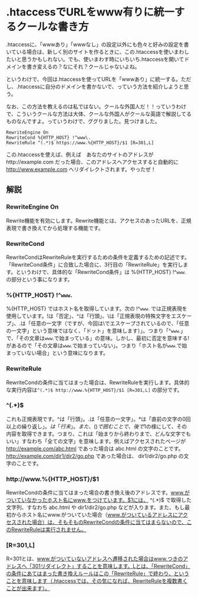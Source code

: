 # .htaccessでURLをwww有りに統一するクールな書き方

.htaccessに、「wwwあり」「wwwなし」の設定以外にも色々と好みの設定を書いている場合は、新しく別のサイトを作るときに、この.htaccessを使いまわしたいと思うかもしれない。でも、使いまわす時にいちいち.htaccessを開いてドメインを書き変えるの？なにそれ？クールじゃないよね。

というわけで、今回は.htaccessを使ってURLを「wwwあり」に統一する。ただし、.htaccessに自分のドメインを書かないで、っていう方法を紹介しようと思う。

なお、この方法を教えるのは私ではない。クールな外国人だ！！っていうわけで、こういうクールな方法は大体、クールな外国人がクールな英語で解説してるものなんですよ。っていうわけで、ググりました。見つけました。

```
RewriteEngine On
RewriteCond %{HTTP_HOST} !^www\.
RewriteRule ^(.*)$ https://www.%{HTTP_HOST}/$1 [R=301,L]
```
この.htaccessを使えば、例えば　あなたのサイトのアドレスがhttp://example.com だった場合、このアドレスへアクセスすると自動的に http://www.example.com へリダイレクトされます。やったぜ！

## 解説
### RewriteEngine On
Rewrite機能を有効にします。Rewrite機能とは、アクセスのあったURLを、正規表現で書き換えてから処理する機能です。

### RewriteCond
RewriteCondはRewriteRuleを実行するための条件を定義するための記述です。「RewriteCond条件」に合致した場合に、3行目の「RewriteRule」を実行します。というわけで、具体的な「RewriteCond条件」は %{HTTP_HOST} !^`www`\. の部分という事になります。

### %{HTTP_HOST} !^`www`\.
%{HTTP_HOST} ではホスト名を取得しています。次の !^`www`\. では正規表現を使用しています。!は「否定」、^は「行頭」、\は「正規表現の特殊文字をエスケープ」、.は「任意の一文字（ですが、今回は\でエスケープされているので、「任意の一文字」という意味ではなく、「ドット」を意味します）」。つまり「^`www`\.」で、「その文章は`www`.で始まっている」の意味。しかし、最初に否定を意味する!があるので「その文章は`www`.で始まっていない」。つまり「ホスト名が`www`.で始まっていない場合」という意味になります。

### RewriteRule
RewriteCondの条件に当てはまった場合は、RewriteRuleを実行します。具体的な実行内容は`^(.*)$ http://www.%{HTTP_HOST}/$1 [R=301,L]` の部分です。

### ^(.*)$
これも正規表現です。^は「行頭」。.は「任意の一文字」。*は「直前の文字の0回以上の繰り返し」。$は「行末」。また、()で囲むことで、後で$1の様にして、その内容を取得できます。つまり、これは「始まりから終わりまで、どんな文字でもいい」すなわち「全ての文字」を意味します。例えばアクセスされたページが http://example.com/abc.html であった場合は abc.html の文字のことです。http://example.com/dir1/dir2/go.php であった場合は、 dir1/dir2/go.php の文字のことです。

### http://www.%{HTTP_HOST}/$1
RewriteCondの条件に当てはまった場合の書き換え後のアドレスです。www.がついていなかったホスト名にwww.をつけています。$1には、 ^(.*)$ で取得した文字列、すなわち abc.html や dir1/dir2/go.php などが入ります。また、もし最初からホスト名にwww.がついていた場合（www.がついているアドレスにアクセスされた場合）は、そもそものRewriteCondの条件に当てはまらないので、このRewriteRuleは実行されません。

### [R=301,L]
R=301とは、www.がついていないアドレスへ遷移された場合はwww.つきのアドレスへ「301リダイレクト」することを意味します。Lとは、「RewriteCond」の条件にあてはまった書き換えルールはこの「RewriteRule」で終わり、ということを意味します（.htaccessでは、その気になれば、RewriteRuleを複数書くことが出来ます）。
